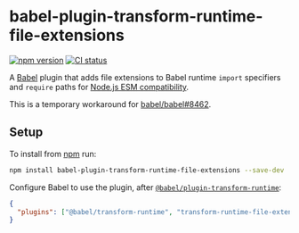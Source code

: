 # babel-plugin-transform-runtime-file-extensions

[![npm version](https://badgen.net/npm/v/babel-plugin-transform-runtime-file-extensions)](https://npm.im/babel-plugin-transform-runtime-file-extensions) [![CI status](https://github.com/jaydenseric/babel-plugin-transform-runtime-file-extensions/workflows/CI/badge.svg)](https://github.com/jaydenseric/babel-plugin-transform-runtime-file-extensions/actions)

A [Babel](https://babeljs.io) plugin that adds file extensions to Babel runtime `import` specifiers and `require` paths for [Node.js ESM compatibility](https://nodejs.org/api/esm.html#esm_mandatory_file_extensions).

This is a temporary workaround for [babel/babel#8462](https://github.com/babel/babel/issues/8462).

## Setup

To install from [npm](https://npmjs.com) run:

```sh
npm install babel-plugin-transform-runtime-file-extensions --save-dev
```

Configure Babel to use the plugin, after [`@babel/plugin-transform-runtime`](https://npm.im/@babel/plugin-transform-runtime):

```json
{
  "plugins": ["@babel/transform-runtime", "transform-runtime-file-extensions"]
}
```
